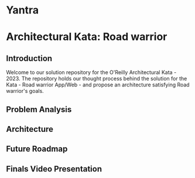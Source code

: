 # Yantra

# Architectural Kata: Road warrior 

## Introduction

Welcome to our solution repository for the O'Reilly Architectural Kata - 2023. The repository holds our thought process behind the solution for the Kata - Road warrior App/Web - and propose an architecture satisfying Road warrior's goals.	

## Problem Analysis
 
## Architecture 

## Future Roadmap
 
## Finals Video Presentation 

